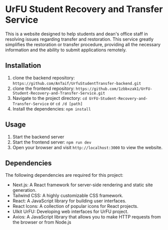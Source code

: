 # UrFU Student Recovery and Transfer Service
This is a website designed to help students and dean's office staff in resolving issues regarding transfer and restoration. This service greatly simplifies the restoration or transfer procedure, providing all the necessary information and the ability to submit applications remotely.

## Installation

1. clone the backend repository: `https://github.com/AnTaif/UrfuStudentTransfer-backend.git`
2. clone the frontend repository: `https://github.com/1zbbxzak1/UrFU-Student-Recovery-and-Transfer-Service.git`
3. Navigate to the project directory: `cd UrFU-Student-Recovery-and-Transfer-Service` or `cd /d [path]`
4. Install the dependencies: `npm install`

## Usage

1. Start the backend server
2. Start the frontend server: `npm run dev`
3. Open your browser and visit `http://localhost:3000` to view the website.

## Dependencies

The following dependencies are required for this project:

- Next.js: A React framework for server-side rendering and static site generation.
- Tailwind CSS: A highly customizable CSS framework.
- React: A JavaScript library for building user interfaces.
- React Icons: A collection of popular icons for React projects.
- UIkit UrFU: Developing web interfaces for UrFU project.
- Axios: A JavaScript library that allows you to make HTTP requests from the browser or from Node.js
